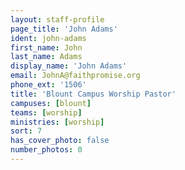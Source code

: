 ```yaml
---
layout: staff-profile
page_title: 'John Adams'
ident: john-adams
first_name: John
last_name: Adams
display_name: 'John Adams'
email: JohnA@faithpromise.org
phone_ext: '1506'
title: 'Blount Campus Worship Pastor'
campuses: [blount]
teams: [worship]
ministries: [worship]
sort: 7
has_cover_photo: false
number_photos: 0
---
```


